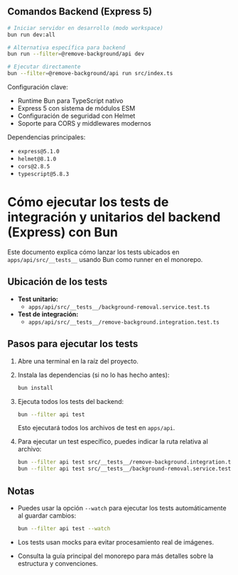 ## Comandos Backend (Express 5)

```bash
# Iniciar servidor en desarrollo (modo workspace)
bun run dev:all

# Alternativa específica para backend
bun run --filter=@remove-background/api dev

# Ejecutar directamente
bun --filter=@remove-background/api run src/index.ts
```

Configuración clave:

- Runtime Bun para TypeScript nativo
- Express 5 con sistema de módulos ESM
- Configuración de seguridad con Helmet
- Soporte para CORS y middlewares modernos

Dependencias principales:

- `express@5.1.0`
- `helmet@8.1.0`
- `cors@2.8.5`
- `typescript@5.8.3`

# Cómo ejecutar los tests de integración y unitarios del backend (Express) con Bun

Este documento explica cómo lanzar los tests ubicados en `apps/api/src/__tests__` usando Bun como runner en el monorepo.

## Ubicación de los tests

- **Test unitario:**
  - `apps/api/src/__tests__/background-removal.service.test.ts`
- **Test de integración:**
  - `apps/api/src/__tests__/remove-background.integration.test.ts`

## Pasos para ejecutar los tests

1. Abre una terminal en la raíz del proyecto.
2. Instala las dependencias (si no lo has hecho antes):

   ```sh
   bun install
   ```

3. Ejecuta todos los tests del backend:

   ```sh
   bun --filter api test
   ```

   Esto ejecutará todos los archivos de test en `apps/api`.

4. Para ejecutar un test específico, puedes indicar la ruta relativa al archivo:

   ```sh
   bun --filter api test src/__tests__/remove-background.integration.test.ts
   bun --filter api test src/__tests__/background-removal.service.test.ts
   ```

## Notas

- Puedes usar la opción `--watch` para ejecutar los tests automáticamente al guardar cambios:

  ```sh
  bun --filter api test --watch
  ```

- Los tests usan mocks para evitar procesamiento real de imágenes.
- Consulta la guía principal del monorepo para más detalles sobre la estructura y convenciones.
